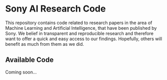 # Sony AI Research Code

This repository contains code related to research papers in the area of 
Machine Learning and Artificial Intelligence, that have been published by Sony. 
We belief in transparent and reproducible research and therefore want to offer 
a quick and easy access to our findings. Hopefully, others will benefit as much
from them as we did.


## Available Code

Coming soon...
